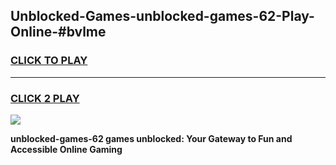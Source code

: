 
## Unblocked-Games-unblocked-games-62-Play-Online-#bvlme
<h3>
<a href="https://premium.freeplayer.one?title=unblocked-games-62&ref=27F">CLICK TO PLAY</a></h3>
<hr>

<h3>
<a href="https://premium.freeplayer.one?title=unblocked-games-62&ref=27F">CLICK 2 PLAY</a>
  
</h3>

<a href="https://premium.freeplayer.one?title=unblocked-games-62&ref=27F"><img src="https://clearcache.store/games.png"></a>


**unblocked-games-62 games unblocked: Your Gateway to Fun and Accessible Online Gaming**
